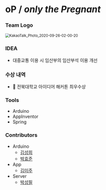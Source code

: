 # oP / *only the Pregnant*

### Team Logo

<img src="https://user-images.githubusercontent.com/50495214/94295427-2d681b80-ff9c-11ea-8b12-dc52f855e72a.png" alt="KakaoTalk_Photo_2020-09-26-02-00-20" style="zoom:80%;" />



### IDEA

* 대중교통 이용 시 임산부의 임산부석 이용 개선

### 수상 내역
- 🥇 전북대학교 아이디어 해커톤 최우수상

### Tools

* Arduino
* AppInventor
* Spring



### Contributors

* Arduino
  * [김성희](https://github.com/xxunghee)
  * [박효준](https://github.com/phj1450)
* App
   * [김미주](https://github.com/mijoo308)
* Server
   * [박성필](https://github.com/voiciphil)





